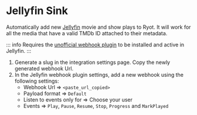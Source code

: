 # Jellyfin Sink

Automatically add new [Jellyfin](https://jellyfin.org/) movie and show plays to Ryot. It
will work for all the media that have a valid TMDb ID attached to their metadata.

::: info
Requires the
[unofficial webhook plugin](https://github.com/shemanaev/jellyfin-plugin-webhooks)
to be installed and active in Jellyfin.
:::

1. Generate a slug in the integration settings page. Copy the newly generated
   webhook Url.
2. In the Jellyfin webhook plugin settings, add a new webhook using the
   following settings:
    - Webhook Url => `<paste_url_copied>`
    - Payload format => `Default`
    - Listen to events only for => Choose your user
    - Events => `Play`, `Pause`, `Resume`, `Stop`, `Progress` and `MarkPlayed`
